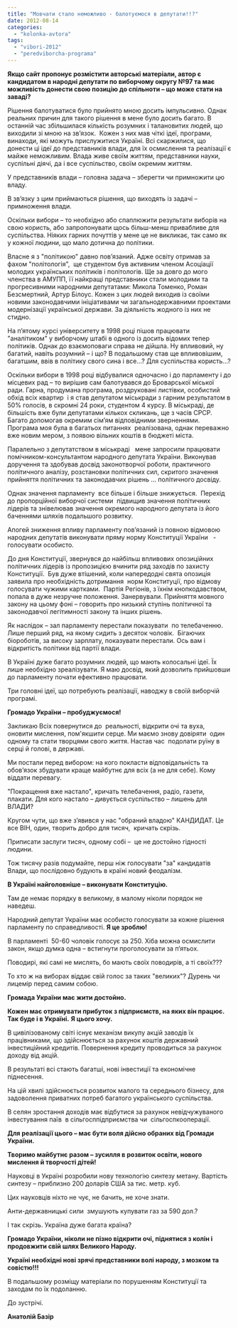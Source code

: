 ```yaml
---
title: "Мовчати стало неможливо - балотуємося в депутати!!?"
date: 2012-08-14
categories: 
  - "kolonka-avtora"
tags: 
  - "vibori-2012"
  - "peredviborcha-programa"
---
```


**Якщо сайт пропонує розмістити авторські матеріали, автор є кандидатом в народні депутати по виборчому округу №97 та має можливість донести свою позицію до спільноти – що може стати на заваді?**

Рішення балотуватися було прийнято мною досить імпульсивно. Однак  реальних причин для такого рішення в мене було досить багато. В останній час збільшилася кількість розумних і талановитих людей, що виходили зі мною на зв’язок.  Кожен з них мав чіткі ідеї, програми, винаходи, які можуть прислужитися Україні. Всі скаржилися, що донести ці ідеї до представників влади, для їх осмислення та реалізації є майже неможливим. Влада живе своїм життям, представники науки, суспільні діячі, да і все суспільство, своїм окремим життям.

У представників влади – головна задача – зберегти чи примножити цю владу.

В зв’язку з цим приймаються рішення, що виходять із задачі – примноження влади.

Оскільки вибори – то необхідно або спаплюжити результати виборів на свою користь, або запропонувати щось більш-менш привабливе для суспільства. Ніяких гарних почуттів у мене це не викликає, так само як у кожної людини, що мало дотична до політики.

Власне я з "політикою" давно пов’язаний. Адже освіту отримав за фахом "політологія",  ще студентом був активним членом Асоціації молодих українських політиків і політологів. Ще за довго до мого членства в АМУПП, її найкращі представники стали молодими та прогресивними народними депутатами: Микола Томенко, Роман Безсмертний, Артур Білоус. Кожен з цих людей виходив із своїми новими законодавчими ініціативами чи загальнодержавними проектами модернізації української держави. За діяльність жодного із них не стидно.

На п’ятому курсі університету в 1998 році пішов працювати "аналітиком" у виборчому штабі в одного із досить відомих тепер політиків. Однак до взаємоповаги справа не дійшла. Ну впливовий, ну багатий, навіть розумний – і що? В подальшому став ще впливовішим, багатшим, ввів в політику свого сина і все…? Для суспільства користь…?

Оскільки вибори в 1998 році відбувалися одночасно і до парламенту і до місцевих рад – то вирішив сам балотувався до Броварської міської ради. Гарна, продумана програма, роздруковані листівки, особистий обхід всіх квартир  і я став депутатом міськради з гарним результатом в 50% голосів, в скромні 24 роки, студентом 4 курсу. В міськраді, де більшість вже були депутатами кількох скликань, ще з часів СРСР.  Багато допомогав окремим сім’ям відповідними зверненнями. Програма моя була в багатьох питаннях  реалізована, однак переважно вже новим мером, з появою вільних коштів в бюджеті міста.

Паралельно з депутатством в міськраді   мене запросили працювати помічником-консультантом народного депутата України. Виконував доручення та здобував досвід законотворчої роботи, практичного політичного аналізу, розстановки політичних сил, скритого значення прийняття політичних та законодавчих рішень … політичного досвіду.

Однак значення парламенту  все більше і більше знижується.  Перехід до пропорційної виборчої системи  підвищив значення політичних лідерів та знівелював значення окремого народного депутата із його баченнями шляхів подальшого розвитку.

Апогей зниження впливу парламенту пов’язаний із повною відмовою народних депутатів виконувати пряму норму Конституції України   - голосувати особисто.

До дня Конституції, звернувся до найбільш впливових опозиційних політичних лідерів із пропозицією вчинити ряд заходів по захисту Конституції.  Був дуже втішений, коли напередодні свята опозиція заявила про необхідність дотримання  норм Конституції, про відмову голосувати чужими картками.  Партія Регіонів, з їхнім кнопкодавством, попала в дуже незручне положення. Занервували. Прийняття мовного закону на цьому фоні – говорить про низький ступінь політичної та законодавчої легітимності закону та інших рішень.

Як наслідок – зал парламенту перестали показувати  по телебаченню. Лише перший ряд, на якому сидить з десяток чоловік.  Бігаючих біороботів, за високу зарплату, показувати перестали. Ось вам і відкритість політики від партії влади.

В Україні дуже багато розумних людей, що мають колосальні ідеї. Їх лише необхідно зреалізувати. Я маю досвід, який дозволить прийшовши до парламенту почати ефективно працювати.

Три головні ідеї, що потребують реалізації, наводжу в своїй виборчій програмі.

**Громадо України – пробуджуємося!**

Закликаю Всіх повернутися до  реальності, відкрити очі та вуха, оновити мислення, пом'якшити серце. Ми маємо знову довіряти  один одному та стати творцями свого життя. Настав час  подолати руїну в серці й голові, в державі.

Ми постали перед вибором: на кого покласти відповідальність та обов’язок збудувати краще майбутнє для всіх (а не для себе). Кому віддати перевагу.

"Покращення вже настало", кричать телебачення, радіо, газети, плакати. Для кого настало – дивується суспільство – лишень для ВЛАДИ?

Кругом чути, що вже з’явився у нас "обраний владою" КАНДИДАТ. Це все ВІН, один, творить добро для тисяч,  кричать скрізь.

Приписати заслуги тисяч, одному собі –  це не достойно гідності людини.

Тож тисячу разів подумайте, перш ніж голосувати "за" кандидатів Влади, що послідовно будують в країні новий феодалізм.

**В Україні найголовніше – виконувати Конституцію.**

Там де немає порядку в великому, в малому ніколи порядок не наведеш.

Народний депутат України має особисто голосувати за кожне рішення парламенту по справедливості. **Я це зроблю!**

В парламенті  50-60 чоловік голосує за 250. Хіба можна осмислити закон, якщо думка одна – встигнути проголосувати за п’ятьох.

Поводирі, які самі не мислять, бо мають своїх поводирів, а ті своїх???

То хто ж на виборах віддає свій голос за таких "великих"? Дурень чи лицемір перед самим собою.

**Громада України має жити достойно.**

**Кожен має отримувати прибуток з підприємств, на яких він працює.** **Так буде і в Україні.** **Я цього хочу.**

В цивілізованому світі існує механізм викупу акцій заводів їх працівниками, що здійснюється за рахунок коштів державний інвестиційний кредитів. Повернення кредиту проводиться за рахунок доходу від акцій.

В результаті всі стають багатші, нові інвестиції та економічне піднесення.

На цій хвилі здійснюється розвиток малого та середнього бізнесу, для задоволення приватних потреб багатого українського суспільства.

В селян зростання доходів має відбутися за рахунок невідчужуваного інвестування паїв  в сільгосппідприємства чи  сільгоспкооперації.

**Для реалізації цього – має бути воля дійсно обраних від Громади України.**

**Творимо майбутнє разом – зусилля в розвиток освіти, нового  мислення й творчості дітей!**

Науковці в Україні розробили нову технологію синтезу метану. Вартість синтезу – приблизно 200 доларів США за тис. метр. куб.

Цих науковців ніхто не чує, не бачить, не хоче знати.

Анти-державницькі сили  змушують купувати газ за 590 дол.?

І так скрізь. Україна дуже багата країна?

**Громадо України, ніколи не пізно відкрити очі, піднятися з колін і продовжити свій шлях Великого Народу.**

**Україні необхідні нові зрячі представники волі народу, з мозком та совістю!!!**       

В подальшому розміщу матеріали по порушенням Конституції та заходам по їх подоланню.

До зустрічі.

**Анатолій Базір**
